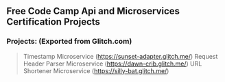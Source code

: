 ## Free Code Camp Api and Microservices Certification Projects

### Projects: (Exported from Glitch.com)

> Timestamp Microservice (https://sunset-adapter.glitch.me/)
> Request Header Parser Microservice (https://dawn-crib.glitch.me/)
> URL Shortener Microservice (https://silly-bat.glitch.me/)

 